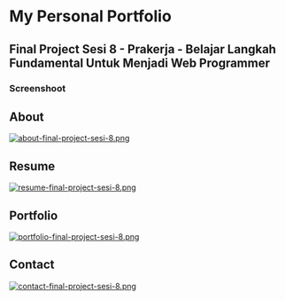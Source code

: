 # My Personal Portfolio

## Final Project Sesi 8 - Prakerja - Belajar Langkah Fundamental Untuk Menjadi Web Programmer

### Screenshoot

## About
[![about-final-project-sesi-8.png](https://i.postimg.cc/VNXX17bt/about-final-project-sesi-8.png)](https://postimg.cc/p9XmJJCV)

## Resume
[![resume-final-project-sesi-8.png](https://i.postimg.cc/85HWfj4P/resume-final-project-sesi-8.png)](https://postimg.cc/CBRdWM9W)

## Portfolio
[![portfolio-final-project-sesi-8.png](https://i.postimg.cc/VvZC4p2x/portfolio-final-project-sesi-8.png)](https://postimg.cc/y39x8Q1j)

## Contact
[![contact-final-project-sesi-8.png](https://i.postimg.cc/tJ463pvd/contact-final-project-sesi-8.png)](https://postimg.cc/cgP6ZyS6)
